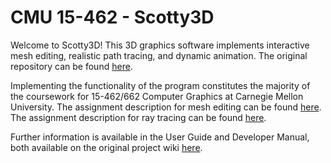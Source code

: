 # CMU 15-462 - Scotty3D

Welcome to Scotty3D! This 3D graphics software implements interactive mesh
editing, realistic path tracing, and dynamic animation. The original repository can be found [here](https://github.com/cmu462/Scotty3D).

Implementing the functionality of the program constitutes the majority of the coursework for
15-462/662 Computer Graphics at Carnegie Mellon University. The assignment description for mesh editing can be found [here](http://15462.courses.cs.cmu.edu/fall2019/article/11). The assignment description for ray tracing can be found [here](http://15462.courses.cs.cmu.edu/fall2019/article/17).

Further information is available in the User Guide and Developer Manual, both
available on the original project wiki [here](https://github.com/cmu462/Scotty3D/wiki).


